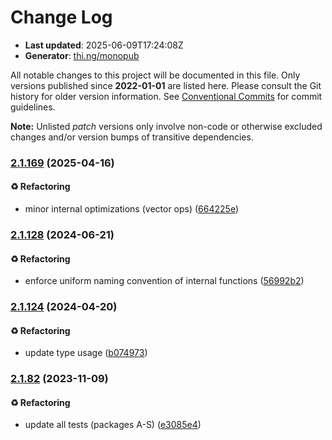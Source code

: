 # Change Log

- **Last updated**: 2025-06-09T17:24:08Z
- **Generator**: [thi.ng/monopub](https://thi.ng/monopub)

All notable changes to this project will be documented in this file.
Only versions published since **2022-01-01** are listed here.
Please consult the Git history for older version information.
See [Conventional Commits](https://conventionalcommits.org/) for commit guidelines.

**Note:** Unlisted _patch_ versions only involve non-code or otherwise excluded changes
and/or version bumps of transitive dependencies.

### [2.1.169](https://github.com/thi-ng/umbrella/tree/@thi.ng/geom-closest-point@2.1.169) (2025-04-16)

#### ♻️ Refactoring

- minor internal optimizations (vector ops) ([664225e](https://github.com/thi-ng/umbrella/commit/664225e))

### [2.1.128](https://github.com/thi-ng/umbrella/tree/@thi.ng/geom-closest-point@2.1.128) (2024-06-21)

#### ♻️ Refactoring

- enforce uniform naming convention of internal functions ([56992b2](https://github.com/thi-ng/umbrella/commit/56992b2))

### [2.1.124](https://github.com/thi-ng/umbrella/tree/@thi.ng/geom-closest-point@2.1.124) (2024-04-20)

#### ♻️ Refactoring

- update type usage ([b074973](https://github.com/thi-ng/umbrella/commit/b074973))

### [2.1.82](https://github.com/thi-ng/umbrella/tree/@thi.ng/geom-closest-point@2.1.82) (2023-11-09)

#### ♻️ Refactoring

- update all tests (packages A-S) ([e3085e4](https://github.com/thi-ng/umbrella/commit/e3085e4))
